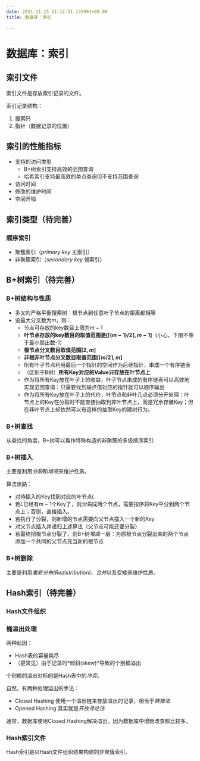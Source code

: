 ```yaml
---
date: 2021-11-15 11:12:51.135991+08:00
title: 数据库：索引

---
```

# 数据库：索引
## 索引文件
索引文件是存放索引记录的文件。

索引记录结构：
1. 搜索码
2. 指针（数据记录的位置）

## 索引的性能指标
- 支持的访问类型
  - B+树索引支持高效的范围查询
  - 哈希索引支持最高效的单点查询但不支持范围查询
- 访问时间
- 修改的维护时间
- 空间开销

## 索引类型（待完善）
### 顺序索引
- 聚簇索引（*primary key* 主索引）
- 非聚簇索引（*secondary key* 辅索引）


## B+树索引（待完善）
### B+树结构与性质
- 多叉的严格平衡搜索树：根节点到任意叶子节点的距离都相等
- 设最大分叉数为$m$，则：
  - 节点可存放的key数目上限为$m-1$
  - **叶节点存放的key数目的取值范围是$[\lceil (m-1)/2\rceil, m-1]$**（小心，下限不等于最小扇出数-1）
  - **根节点分叉数目取值范围$[2,m]$**
  - **非根非叶节点分叉数目取值范围$[\lceil m/2\rceil, m]$**
  - 所有叶子节点利用最后一个指针的空间作为后继指针，串成一个有序链表
  - （区别于B树）**所有Key对应的Value只存放在叶节点上**
  - 作为将所有Key放在叶子上的收益，叶子节点串成的有序链表可以高效地实现范围查询：只需要找到端点值对应的指针就可以顺序输出
  - 作为将所有Key放在叶子上的代价，叶节点和非叶几点必须分开处理：叶节点上的Key在分裂时不能直接抽取到非叶节点上，而是冗余存储Key；但在非叶节点上却依然可以有这样的抽取Key的建树行为。

### B+树查找
从查找的角度，B+树可以看作特殊构造的非聚簇的多级顺序索引

### B+树插入
主要是利用*分裂*和*增高*来维护性质。

算法思路：
- 对待插入的Key找到对应的叶节点$L$
- 若$L$已经有$m-1$个Key了，则*分裂*成两个节点，需要按序将Key平分到两个节点上；否则，直接插入。
- 若执行了分裂，则新增的节点需要向父节点插入一个新的Key
- 对父节点插入并递归上述算法（父节点可能还要分裂）
- 若最终把根节点分裂了，则B+树*增高*一层：为原根节点分裂出来的两个节点添加一个共同的父节点充当新的根节点

### B+树删除
主要是利用*重新分布(Redistribution)*、*合并*以及变矮来维护性质。

## Hash索引（待完善）

### Hash文件组织

### 桶溢出处理
两种起因：
- Hash表的容量耗尽
- （更常见）由于记录的*倾斜(skew)*导致的个别桶溢出

个别桶的溢出对标的是Hash表中的*冲突*。

自然，有两种处理溢出的手法：
- Closed Hashing 使用一个溢出链来存放溢出的记录，相当于*链接法*
- Opened Hashing 其实就是*开放寻址法*

通常，数据库使用Closed Hashing解决溢出。因为数据库中增删改查都比较多。

### Hash索引文件
Hash索引是以Hash文件组织结果构建的非聚簇索引。
